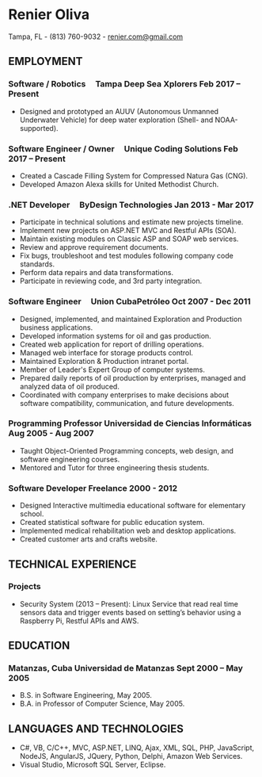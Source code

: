 # Renier Oliva 
Tampa, FL - (813) 760-9032 - renier.com@gmail.com

## EMPLOYMENT
### Software / Robotics	&nbsp;&nbsp;&nbsp; Tampa Deep Sea Xplorers	Feb 2017 – Present
* Designed and prototyped an AUUV (Autonomous Unmanned Underwater Vehicle) for deep water exploration (Shell- and NOAA-supported).

### Software Engineer / Owner &nbsp;&nbsp;&nbsp; Unique Coding Solutions	Feb 2017 – Present
* Created a Cascade Filling System for Compressed Natura Gas (CNG).
* Developed Amazon Alexa skills for United Methodist Church.

### .NET Developer &nbsp;&nbsp;&nbsp; ByDesign Technologies	Jan 2013 - Mar 2017
* Participate in technical solutions and estimate new projects timeline.
* Implement new projects on ASP.NET MVC and Restful APIs (SOA).
* Maintain existing modules on Classic ASP and SOAP web services.
* Review and approve requirement documents.
* Fix bugs, troubleshoot and test modules following company code standards.
* Perform data repairs and data transformations.
* Participate in reviewing code, and 3rd party integration.

### Software Engineer &nbsp;&nbsp;&nbsp; Union CubaPetróleo	Oct 2007 - Dec 2011
* Designed, implemented, and maintained Exploration and Production business applications.
* Developed information systems for oil and gas production.
* Created web application for report of drilling operations.
* Managed web interface for storage products control.
* Maintained Exploration & Production intranet portal.
* Member of Leader's Expert Group of computer systems.
* Prepared daily reports of oil production by enterprises, managed and analyzed data of oil produced.
* Coordinated with company enterprises to make decisions about software compatibility, communication, and future developments.
							 
### Programming Professor	Universidad de Ciencias Informáticas	Aug 2005 - Aug 2007
* Taught Object-Oriented Programming concepts, web design, and software engineering courses.
* Mentored and Tutor for three engineering thesis students.

### Software Developer	Freelance	2000 - 2012
* Designed Interactive multimedia educational software for elementary school.
* Created statistical software for public education system.
* Implemented medical rehabilitation web and desktop applications.
* Created customer arts and crafts website.

## TECHNICAL EXPERIENCE				
### Projects
* Security System (2013 – Present): Linux Service that read real time sensors data and trigger events based on setting’s behavior using a Raspberry Pi, Restful APIs and AWS.

## EDUCATION
### Matanzas, Cuba	Universidad de Matanzas	Sept 2000 – May 2005
* B.S. in Software Engineering, May 2005.
* B.A. in Professor of Computer Science, May 2005.

## LANGUAGES AND TECHNOLOGIES
* C#, VB, C/C++, MVC, ASP.NET, LINQ, Ajax, XML, SQL, PHP, JavaScript, NodeJS, AngularJS, JQuery, Python, Delphi, Amazon Web Services.
* Visual Studio, Microsoft SQL Server, Eclipse. 
